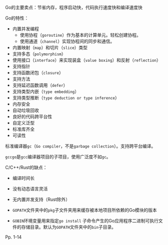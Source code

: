 Go的主要卖点：节省内存，程序启动快，代码执行速度快和编译速度快

Go的特性：

-   内置并发编程
    -   使用协程（`goroutine`）作为基本的计算单元。轻松创建协程。
    -   使用通道（`channel`）实现协程间的同步和通信。
-   内置映射（`map`）和切片（`slice`）类型
-   支持多态（`polymorphism`）
-   使用接口（`interface`）来实现装盒（`value boxing`）和反射（`reflection`）
-   支持指针
-   支持函数闭包（`closure`）
-   支持方法
-   支持延迟函数调用（`defer`）
-   支持类型内嵌（`type embedding`）
-   支持类型推断（`type deduction or type inference`）
-   内存安全
-   自动垃圾回收
-   良好的代码跨平台性
-   自定义泛型
-   标准库齐全
-   可读性



标准编译器`gc`（`Go compiler`，不是`garbage collection`）。支持跨平台编译。

`gccgo`是`gcc`编译器项目的子项目，使用广泛度不如`gc`。



C/C++/Rust的缺点：

-   编译时间长
-   没有动态语言灵活
-   无内置并发支持（Rust除外）



-   `GOPATH`文件夹中的`pkg`子文件夹用来缓存被本地项目所依赖的Go模块的版本
-   `GOBIN`环境变量用来指定`go install` 子命令产生的Go应用程序二进制可执行文件的存储目录。默认为`GOPATH`文件夹中的`bin`子目录。



Pp. 1-14